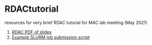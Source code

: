 # RDACtutorial
resources for very brief RDAC tutorial for MAC lab meeting (May 2021)


1. [RDAC PDF of slides](./RDACtutorialMay21.pdf)
3. [Example SLURM job submission script](./example_Sbatch.sh)

